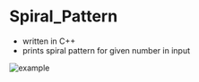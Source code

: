 # Spiral_Pattern

- written in C++ 
- prints spiral pattern for given number in input 

![example](https://i.ibb.co/z6F5Cww/capture.jpg)
